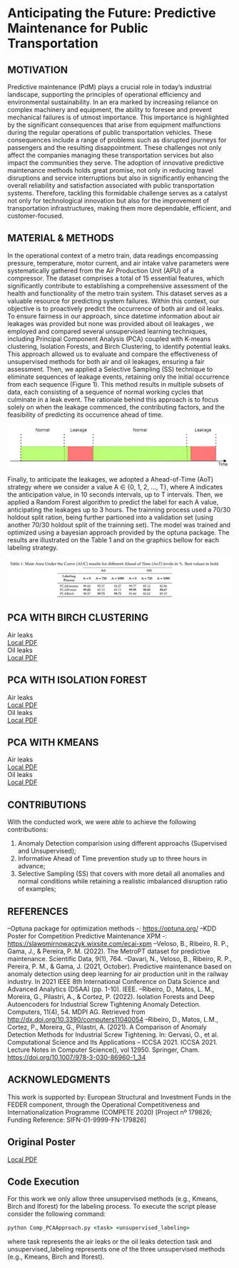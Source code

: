 
# Anticipating the Future: Predictive Maintenance for Public Transportation

## MOTIVATION
Predictive maintenance (PdM) plays a crucial role in today’s industrial landscape, supporting the principles of operational efficiency and environmental sustainability. In an era marked by increasing reliance on complex machinery and
equipment, the ability to foresee and prevent mechanical failures is of utmost importance. This importance is highlighted by the significant consequences that arise from equipment malfunctions during the regular operations of public
transportation vehicles. These consequences include a range of problems such as disrupted journeys for passengers and the resulting disappointment. These challenges not only affect the companies managing these transportation
services but also impact the communities they serve. The adoption of innovative predictive maintenance methods holds great promise, not only in reducing travel disruptions and service interruptions but also in significantly
enhancing the overall reliability and satisfaction associated with public transportation systems. Therefore, tackling this formidable challenge serves as a catalyst not only for technological innovation but also for the improvement of
transportation infrastructures, making them more dependable, efficient, and customer-focused.

## MATERIAL & METHODS
In the operational context of a metro train, data readings encompassing pressure, temperature, motor current, and air intake valve parameters were systematically gathered from the Air Production Unit (APU) of a compressor. The
dataset comprises a total of 15 essential features, which significantly contribute to establishing a comprehensive assessment of the health and functionality of the metro train system. This dataset serves as a valuable resource for
predicting system failures.
Within this context, our objective is to proactively predict the occurrence of both air and oil leaks. To ensure fairness in our approach, since datetime information about air leakages was provided but none was provided about oil
leakages , we employed and compared several unsupervised learning techniques, including Principal Component Analysis (PCA) coupled with K-means clustering, Isolation Forests, and Birch Clustering, to identify potential leaks.
This approach allowed us to evaluate and compare the effectiveness of unsupervised methods for both air and oil leakages, ensuring a fair assessment.
Then, we applied a Selective Sampling (SS) technique to eliminate sequences of leakage events, retaining only the initial occurrence from each sequence (Figure 1). This method results in multiple subsets of data, each consisting of a
sequence of normal working cycles that culminate in a leak event. The rationale behind this approach is to focus solely on when the leakage commenced, the contributing factors, and the feasibility of predicting its occurrence ahead
of time.

![Local Image](Data/SS_poster.jpg)

Finally, to anticipate the leakages, we adopted a Ahead-of-Time (AoT) strategy where we consider a value A ∈ {0, 1, 2, ..., T}, where A indicates the anticipation value, in 10 seconds intervals, up to T intervals. Then, we applied a
Random Forest algorithm to predict the label for each A value, anticipating the leakages up to 3 hours. The trainning process used a 70/30 holdout split ration, being further partioned into a validation set (using another 70/30 holdout
split of the trainning set). The model was trained and optimized using a bayesian approach provided by the optuna package. The results are illustrated on the Table 1 and on the graphics bellow for each labeling strategy.

![Local Image](Data/Results.png)



## PCA WITH BIRCH CLUSTERING
Air leaks<br/>
[Local PDF](Data/BirchAnticipationGraphics_RF_Air.pdf) <br/>
Oil leaks<br/>
[Local PDF](Data/BirchAnticipationGraphics_RF_Oil.pdf)<br/>
## PCA WITH ISOLATION FOREST
Air leaks<br/>
[Local PDF](Data/IforestAnticipationGraphics_RF_Air.pdf)<br/>
Oil leaks<br/>
[Local PDF](Data/IforestAnticipationGraphics_RF_Oil.pdf)<br/>
## PCA WITH KMEANS
Air leaks<br/>
[Local PDF](Data/KmeansAnticipationGraphics_RF_Air.pdf)<br/>
Oil leaks<br/>
[Local PDF](Data/KmeansAnticipationGraphics_RF_Oil.pdf)<br/>


## CONTRIBUTIONS
With the conducted work, we were able to achieve the following contributions:
1. Anomaly Detection comparision using different approachs (Supervised and Unsupervised);
2. Informative Ahead of Time prevention study up to three hours in advance;
3. Selective Sampling (SS) that covers with more detail all anomalies and normal conditions while retaining a realistic imbalanced disruption ratio of examples;

## REFERENCES
–Optuna package for optimization methods -: https://optuna.org/
–KDD Poster for Competition Predictive Maintenance XPM -: https://slawomirnowaczyk.wixsite.com/ecai-xpm
–Veloso, B., Ribeiro, R. P., Gama, J., & Pereira, P. M. (2022). The MetroPT dataset for predictive maintenance. Scientific Data, 9(1), 764.
–Davari, N., Veloso, B., Ribeiro, R. P., Pereira, P. M., & Gama, J. (2021, October). Predictive maintenance based on anomaly detection using deep learning for air production unit in the railway industry. In 2021 IEEE 8th International
Conference on Data Science and Advanced Analytics (DSAA) (pp. 1-10). IEEE.
–Ribeiro, D., Matos, L. M., Moreira, G., Pilastri, A., & Cortez, P. (2022). Isolation Forests and Deep Autoencoders for Industrial Screw Tightening Anomaly Detection. Computers, 11(4), 54. MDPI AG. Retrieved from
http://dx.doi.org/10.3390/computers11040054
–Ribeiro, D., Matos, L.M., Cortez, P., Moreira, G., Pilastri, A. (2021). A Comparison of Anomaly Detection Methods for Industrial Screw Tightening. In: Gervasi, O., et al. Computational Science and Its Applications – ICCSA 2021.
ICCSA 2021. Lecture Notes in Computer Science(), vol 12950. Springer, Cham. https://doi.org/10.1007/978-3-030-86960-1_34


## ACKNOWLEDGMENTS
This work is supported by: European Structural and Investment Funds in the FEDER component, through the Operational Competitiveness and Internationalization Programme (COMPETE 2020) [Project nº 179826; Funding Reference:
SIFN-01-9999-FN-179826]

## Original Poster 
[Local PDF](Data/Poster.pdf)

## Code Execution
For this work we only allow three unsupervised methods (e.g., Kmeans, Birch and Iforest) for the labeling process. To execute the script please consider the following command:

``` cmd
python Comp_PCAApproach.py <task> <unsupervised_labeling>
```

where task represents the air leaks or the oil leaks detection task and unsupervised_labeling represents one of the three unsupervised methods (e.g., Kmeans, Birch and Iforest).


